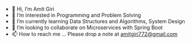 - 👋 Hi, I’m Amit Giri
- 👀 I’m interested in Programming and Problem Solving
- 🌱 I’m currently learning Data Structures and Algorithms, System Design
- 💞️ I’m looking to collaborate on Microservices with Spring Boot 
- 📫 How to reach me ... Please drop a note at amitgiri772@gmail.com

<!---
Amitgiri772/Amitgiri772 is a ✨ special ✨ repository because its `README.md` (this file) appears on your GitHub profile.
You can click the Preview link to take a look at your changes.
--->
